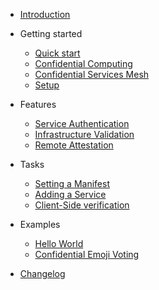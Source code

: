 <!-- docs/_sidebard.md -->

- [Introduction](README.md)

- Getting started

  - [Quick start](quickstart.md)
  - [Confidential Computing](confidential-computing.md)
  - [Confidential Services Mesh](service-mesh.md)
  - [Setup](setup.md)

- Features

  - [Service Authentication](service-authentication.md)
  - [Infrastructure Validation](infrastructure-validation.md)
  - [Remote Attestation](remote-attestation.md)

- Tasks

  - [Setting a Manifest](set-manifest.md)
  - [Adding a Service](add-service.md)
  - [Client-Side verification](verification.md)

- Examples

  - [Hello World](helloworld.md)
  - [Confidential Emoji Voting](emojivoto.md)

- [Changelog](changelog.md)
